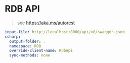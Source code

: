 # RDB API
> see https://aka.ms/autorest

``` yaml
input-file: http://localhost:8080/api/v0/swagger.json
csharp:
  output-folder: .
  namespace: RDB
  override-client-name: RdbApi
  sync-methods: none
```
